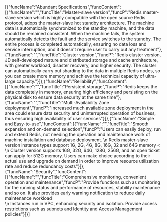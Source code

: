 [{"funcName":"Abundant Specifications","funcContent":[{"funcName":"","funcTitle":"Master-slave version","funcP":"Redis master-slave version which is highly compatible with the open source Redis protocol, adops the master-slave hot standby architecture. The machine data is automatically synchronized to the standby machine, and the data should be remained consistent. When the machine fails, the system automatically detects the fault and the service switches to the standby. The entire process is completed automatically, ensuring no data loss and service interruption, and it doesn't require user to carry out any treatment"},{"funcName":"","funcTitle":"Cluster version","funcP":"Redis cluster version, JD self-developed mature and distributed storage and cache architecture, with greater workload, disaster recovery, and higher security. The cluster can automatically carry out sharding to the data in multiple Redis nodes, so you can create more memory and achieve the technical capacity of ultra-large capacity."}]},{"funcName":"Reliability","funcContent":[{"funcName":"","funcTitle":"Persistent storage","funcP":"Redis keeps the data completely in memory, ensuring high efficiency and persisting on the physical disk to ensure data security at the same time"},{"funcName":"","funcTitle":"Multi-Availability Zone deployment","funcP":"Increased much available zone deployment in the area could ensure data security and uninterrupted operation of business, thus ensuring high availability of user services"}]},{"funcName":"Simple and Easy-to-use","funcContent":[{"funcName":"","funcTitle":"Smooth expansion and on-demand selection","funcP":"Users can easily deploy, run and extend Redis, not needing the operation and maintenance work of machine installation and database deployment. \n Redis master-slave version instance types support 1G, 2G, 4G, 8G, 16G, 32 and 64G memory < \n Cluster version supports 16G, 32G, 64G, 128G, 256G, and an open ticket can apply for 512G memory. Users can make choice according to their actual use and upgrade on demand in order to improve resource utilization rate and reduce redundancy costs"}]},{"funcName":"Security","funcContent":[{"funcName":"","funcTitle":"Comprehensive monitoring, convenient operation and maintenance","funcP":"Provide functions such as monitoring for the running status and performance of resources, stability maintenance and so on. It also provides early warning notification to reduce daily maintenance workload<br/>\n Instances run in VPC, enhancing security and isolation. Provide access restrictions such as subnets and Identity and Access Management policies"}]}]